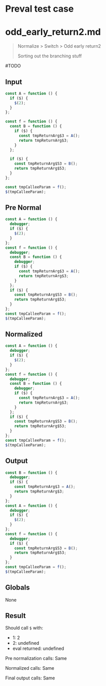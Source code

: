 # Preval test case

# odd_early_return2.md

> Normalize > Switch > Odd early return2
>
> Sorting out the branching stuff

#TODO

## Input

`````js filename=intro
const A = function () {
  if ($) {
    $(2);
  }
};

const f = function () {
  const B = function () {
    if ($) {
      const tmpReturnArg$3 = A();
      return tmpReturnArg$3;
    }
  };

  if ($) {
    const tmpReturnArg$53 = B();
    return tmpReturnArg$53;
  }
};

const tmpCalleeParam = f();
$(tmpCalleeParam);
`````

## Pre Normal

`````js filename=intro
const A = function () {
  debugger;
  if ($) {
    $(2);
  }
};
const f = function () {
  debugger;
  const B = function () {
    debugger;
    if ($) {
      const tmpReturnArg$3 = A();
      return tmpReturnArg$3;
    }
  };
  if ($) {
    const tmpReturnArg$53 = B();
    return tmpReturnArg$53;
  }
};
const tmpCalleeParam = f();
$(tmpCalleeParam);
`````

## Normalized

`````js filename=intro
const A = function () {
  debugger;
  if ($) {
    $(2);
  }
};
const f = function () {
  debugger;
  const B = function () {
    debugger;
    if ($) {
      const tmpReturnArg$3 = A();
      return tmpReturnArg$3;
    }
  };
  if ($) {
    const tmpReturnArg$53 = B();
    return tmpReturnArg$53;
  }
};
const tmpCalleeParam = f();
$(tmpCalleeParam);
`````

## Output

`````js filename=intro
const B = function () {
  debugger;
  if ($) {
    const tmpReturnArg$3 = A();
    return tmpReturnArg$3;
  }
};
const A = function () {
  debugger;
  if ($) {
    $(2);
  }
};
const f = function () {
  debugger;
  if ($) {
    const tmpReturnArg$53 = B();
    return tmpReturnArg$53;
  }
};
const tmpCalleeParam = f();
$(tmpCalleeParam);
`````

## Globals

None

## Result

Should call `$` with:
 - 1: 2
 - 2: undefined
 - eval returned: undefined

Pre normalization calls: Same

Normalized calls: Same

Final output calls: Same
